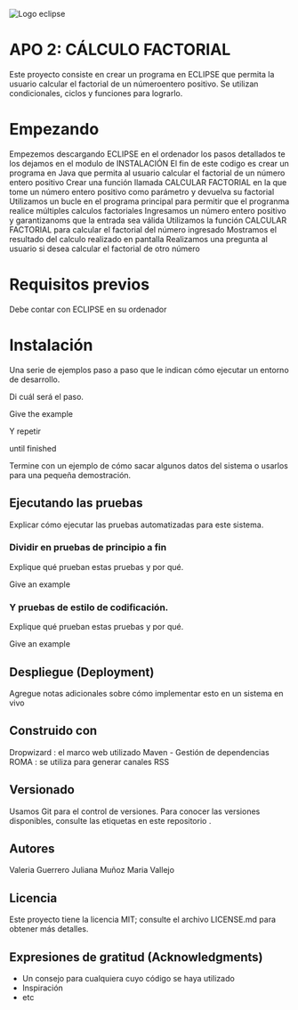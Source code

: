  ![Logo eclipse](https://upload.wikimedia.org/wikipedia/commons/thumb/d/d0/Eclipse-Luna-Logo.svg/2560px-Eclipse-Luna-Logo.svg.png)

# APO 2: CÁLCULO FACTORIAL
Este proyecto consiste en crear un programa en ECLIPSE que permita la usuario calcular el factorial de un númeroentero positivo.
Se utilizan condicionales, ciclos y funciones para lograrlo.

# Empezando
Empezemos descargando ECLIPSE en el ordenador los pasos detallados te los dejamos en el modulo de INSTALACIÓN 
El fin de este codigo es crear un programa en Java que permita al usuario calcular el factorial de un número entero positivo 
Crear una función llamada CALCULAR FACTORIAL en la que tome un número entero positivo como parámetro y devuelva su factorial
Utilizamos un bucle en el programa principal para permitir que el progranma realice múltiples calculos factoriales
Ingresamos un número entero positivo y garantizanoms que la entrada sea válida 
Utilizamos la función CALCULAR FACTORIAL para calcular el factorial del número ingresado
Mostramos el resultado del calculo realizado en pantalla 
Realizamos una pregunta al usuario si desea calcular el factorial de otro número 

# Requisitos previos
Debe contar con ECLIPSE en su ordenador 


# Instalación

Una serie de ejemplos paso a paso que le indican cómo ejecutar un entorno de desarrollo.

Di cuál será el paso.


Give the example


Y repetir


until finished


Termine con un ejemplo de cómo sacar algunos datos del sistema o usarlos para una pequeña demostración.

## Ejecutando las pruebas

Explicar cómo ejecutar las pruebas automatizadas para este sistema.

### Dividir en pruebas de principio a fin

Explique qué prueban estas pruebas y por qué.


Give an example


### Y pruebas de estilo de codificación.

Explique qué prueban estas pruebas y por qué.


Give an example


## Despliegue (Deployment)

Agregue notas adicionales sobre cómo implementar esto en un sistema en vivo


## Construido con

Dropwizard : el marco web utilizado
Maven - Gestión de dependencias
ROMA : se utiliza para generar canales RSS

## Versionado

Usamos Git para el control de versiones. Para conocer las versiones disponibles, consulte las etiquetas en este repositorio .

## Autores

Valeria Guerrero 
Juliana Muñoz 
Maria Vallejo


## Licencia

Este proyecto tiene la licencia MIT; consulte el archivo LICENSE.md para obtener más detalles.

## Expresiones de gratitud (Acknowledgments)

* Un consejo para cualquiera cuyo código se haya utilizado
* Inspiración
* etc

 
